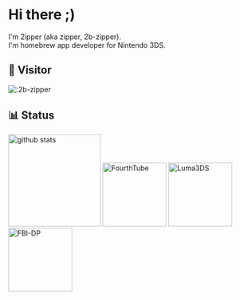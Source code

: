 # Hi there ;)
I'm 2ipper (aka zipper, 2b-zipper).    
I'm homebrew app developer for Nintendo 3DS.

## 🐾 Visitor
![:2b-zipper](https://count.getloli.com/get/@:2b-zipper?theme=rule34)

## 📊 Status
<p align="left"> 
  <img alt="github stats" height="185px" src="https://github-readme-stats.vercel.app/api?username=2b-zipper&count_private=true&show_icons=true&show_icons=true&theme=github_dark" />
  <img alt="FourthTube" height="128px" src="https://github-readme-stats.vercel.app/api/pin/?username=erievs&repo=FourthTube&theme=github_dark" />
  <img alt="Luma3DS" height="128px" src="https://github-readme-stats.vercel.app/api/pin/?username=2b-zipper&repo=Luma3DS&theme=github_dark" />
  <img alt="FBI-DP" height="128px" src="https://github-readme-stats.vercel.app/api/pin/?username=2b-zipper&repo=FBI-DarkPlus&theme=github_dark" />

